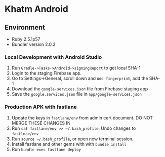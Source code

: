 # Khatm Android

## Environment
- Ruby 2.5.1p57
- Bundler version 2.0.2

### Local Development with Android Studio

1. Run `Gradle->Tasks->Android->signingReport` to get local SHA-1
1. Login to the staging Firebase app.
1. Go to Settings->General, scroll down and `Add fingerprint`, add the SHA-1
1. Download the `google-services.json` file from Firebase staging app
1. Save the `google.services.json` file in `app/google-services.json`

### Production APK with fastlane

1. Update the keys in `fastlane/env` from admin cert document. DO NOT MERGE THESE CHANGES IN
1. Run `cat fastlane/env >> ~/.bash_profile`. Undo changes to `fastlnae/env`
1. Run `source ~/.bash_profile`, or open new terminal session.
1. Install fastlane and other gems with with `bundle install`
1. Run `bundle exec fastlane deploy`
